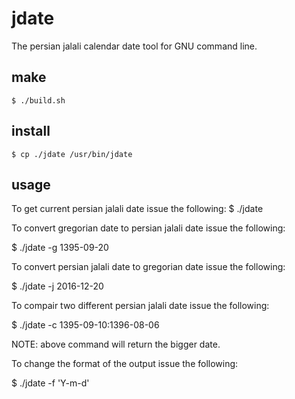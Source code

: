 # jdate
The persian jalali calendar date tool for GNU command line.
 
## make

```
$ ./build.sh
```

## install

```
$ cp ./jdate /usr/bin/jdate
```

## usage

To get current persian jalali date issue the following:
$ ./jdate 

To convert gregorian date to persian jalali date issue the following:

$ ./jdate -g 1395-09-20

To convert persian jalali date to gregorian date issue the following:

$ ./jdate -j 2016-12-20

To compair two different persian jalali date issue the following:

$ ./jdate -c 1395-09-10:1396-08-06

NOTE: above command will return the bigger date.


To change the format of the output issue the following:

$ ./jdate -f 'Y-m-d' 

